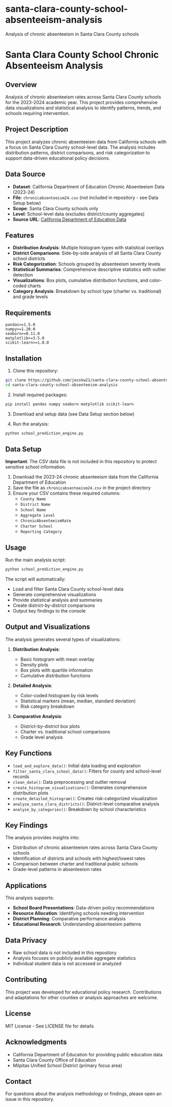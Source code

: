 # santa-clara-county-school-absenteeism-analysis
Analysis of chronic absenteeism in Santa Clara County schools
# Santa Clara County School Chronic Absenteeism Analysis

## Overview
Analysis of chronic absenteeism rates across Santa Clara County schools for the 2023-2024 academic year. This project provides comprehensive data visualizations and statistical analysis to identify patterns, trends, and schools requiring intervention.

## Project Description
This project analyzes chronic absenteeism data from California schools with a focus on Santa Clara County school-level data. The analysis includes distribution patterns, district comparisons, and risk categorization to support data-driven educational policy decisions.

## Data Source
- **Dataset**: California Department of Education Chronic Absenteeism Data (2023-24)
- **File**: `chronicabsenteeism24.csv` (not included in repository - see Data Setup below)
- **Scope**: Santa Clara County schools only
- **Level**: School-level data (excludes district/county aggregates)
- **Source URL**: [California Department of Education Data](https://www.cde.ca.gov/ds/ad/filesabd.asp)

## Features
- **Distribution Analysis**: Multiple histogram types with statistical overlays
- **District Comparisons**: Side-by-side analysis of all Santa Clara County school districts
- **Risk Categorization**: Schools grouped by absenteeism severity levels
- **Statistical Summaries**: Comprehensive descriptive statistics with outlier detection
- **Visualizations**: Box plots, cumulative distribution functions, and color-coded charts
- **Category Analysis**: Breakdown by school type (charter vs. traditional) and grade levels

## Requirements
```
pandas>=1.5.0
numpy>=1.20.0
seaborn>=0.11.0
matplotlib>=3.5.0
scikit-learn>=1.0.0
```

## Installation
1. Clone this repository:
```bash
git clone https://github.com/jesskw21/santa-clara-county-school-absenteeism-analysis.git
cd santa-clara-county-school-absenteeism-analysis
```

2. Install required packages:
```bash
pip install pandas numpy seaborn matplotlib scikit-learn
```

3. Download and setup data (see Data Setup section below)

4. Run the analysis:
```bash
python school_prediction_engine.py
```

## Data Setup
**Important**: The CSV data file is not included in this repository to protect sensitive school information.

1. Download the 2023-24 chronic absenteeism data from the California Department of Education
2. Save the file as `chronicabsenteeism24.csv` in the project directory
3. Ensure your CSV contains these required columns:
   - `County Name`
   - `District Name`
   - `School Name`
   - `Aggregate Level`
   - `ChronicAbsenteeismRate`
   - `Charter School`
   - `Reporting Category`

## Usage
Run the main analysis script:
```python
python school_prediction_engine.py
```

The script will automatically:
- Load and filter Santa Clara County school-level data
- Generate comprehensive visualizations
- Provide statistical analysis and summaries
- Create district-by-district comparisons
- Output key findings to the console

## Output and Visualizations
The analysis generates several types of visualizations:

1. **Distribution Analysis**:
   - Basic histogram with mean overlay
   - Density plots
   - Box plots with quartile information
   - Cumulative distribution functions

2. **Detailed Analysis**:
   - Color-coded histogram by risk levels
   - Statistical markers (mean, median, standard deviation)
   - Risk category breakdown

3. **Comparative Analysis**:
   - District-by-district box plots
   - Charter vs. traditional school comparisons
   - Grade level analysis

## Key Functions
- `load_and_explore_data()`: Initial data loading and exploration
- `filter_santa_clara_school_data()`: Filters for county and school-level records
- `clean_data()`: Data preprocessing and outlier removal
- `create_histogram_visualizations()`: Generates comprehensive distribution plots
- `create_detailed_histogram()`: Creates risk-categorized visualization
- `analyze_santa_clara_districts()`: District-level comparative analysis
- `analyze_by_categories()`: Breakdown by school characteristics

## Key Findings
The analysis provides insights into:
- Distribution of chronic absenteeism rates across Santa Clara County schools
- Identification of districts and schools with highest/lowest rates
- Comparison between charter and traditional public schools
- Grade-level patterns in absenteeism rates

## Applications
This analysis supports:
- **School Board Presentations**: Data-driven policy recommendations
- **Resource Allocation**: Identifying schools needing intervention
- **District Planning**: Comparative performance analysis
- **Educational Research**: Understanding absenteeism patterns

## Data Privacy
- Raw school data is not included in this repository
- Analysis focuses on publicly available aggregate statistics
- Individual student data is not accessed or analyzed

## Contributing
This project was developed for educational policy research. Contributions and adaptations for other counties or analysis approaches are welcome.

## License
MIT License - See LICENSE file for details

## Acknowledgments
- California Department of Education for providing public education data
- Santa Clara County Office of Education
- Milpitas Unified School District (primary focus area)

## Contact
For questions about the analysis methodology or findings, please open an issue in this repository.
